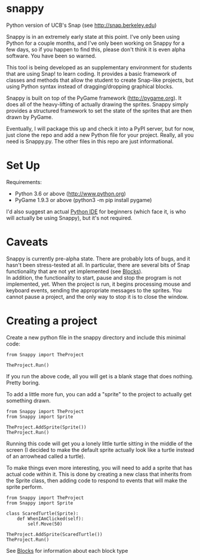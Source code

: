 # snappy
Python version of UCB's Snap
(see http://snap.berkeley.edu)

Snappy is in an extremely early state at this point.  I've only been using Python for a couple
months, and I've only been working on Snappy for a few days, so if you happen to find this,
please don't think it is even alpha software.  You have been so warned.

This tool is being developed as an supplementary environment for students that are
using Snap! to learn coding.  It provides a basic framework of classes and methods 
that allow the student to create Snap-like projects, but using Python syntax instead
of dragging/dropping graphical blocks.

Snappy is built on top of the PyGame framework (http://pygame.org).  It does all 
of the heavy-lifting of actually drawing the sprites.  Snappy simply provides a 
structured framework to set the state of the sprites that are then drawn by PyGame.

Eventually, I will package this up and check it into a PyPI server, but for now, 
just clone the repo and add a new Python file for your project.  Really, all you need is
Snappy.py.  The other files in this repo are just informational.

# Set Up
Requirements:
* Python 3.6 or above  (http://www.python.org)
* PyGame 1.9.3 or above (python3 -m pip install pygame)

I'd also suggest an actual [Python IDE](https://wiki.python.org/moin/IntegratedDevelopmentEnvironments)
for beginners (which face it, is who will actually be using Snappy), but it's not required.

# Caveats

Snappy is currently pre-alpha state.  There are probably lots of bugs, and it hasn't been stress-tested at all.
In particular, there are several bits of Snap functionality that are not yet implemented (see [Blocks](blocks.md)).  
In addition, the functionality to start, pause and stop the program is not implemented, yet.  When the
project is run, it begins processing mouse and keyboard events, sending the appropriate messages
to the sprites.  You cannot pause a project, and the only way to stop it is to close the window.

# Creating a project
Create a new python file in the snappy directory and include this minimal code:

    from Snappy import TheProject
     
    TheProject.Run()

If you run the above code, all you will get is a blank stage that does nothing.
Pretty boring.

To add a little more fun, you can add a "sprite" to the project to actually get
something drawn.

    from Snappy import TheProject
    from Snappy import Sprite
     
    TheProject.AddSprite(Sprite())
    TheProject.Run()

Running this code will get you a lonely little turtle sitting in the middle of  the
screen (I decided to make the default sprite actually look like a turtle instead
of an arrowhead called a turtle).

To make things even more interesting, you will need to add a sprite that has actual 
code within it.  This is done by creating a new class that inherits from the Sprite
class, then adding code to respond to events that will make the sprite perform.

    from Snappy import TheProject
    from Snappy import Sprite
     
    class ScaredTurtle(Sprite):
        def WhenIAmClicked(self):
            self.Move(50)
     
    TheProject.AddSprite(ScaredTurtle())
    TheProject.Run()
    
 See [Blocks](blocks.md) for information about each block type